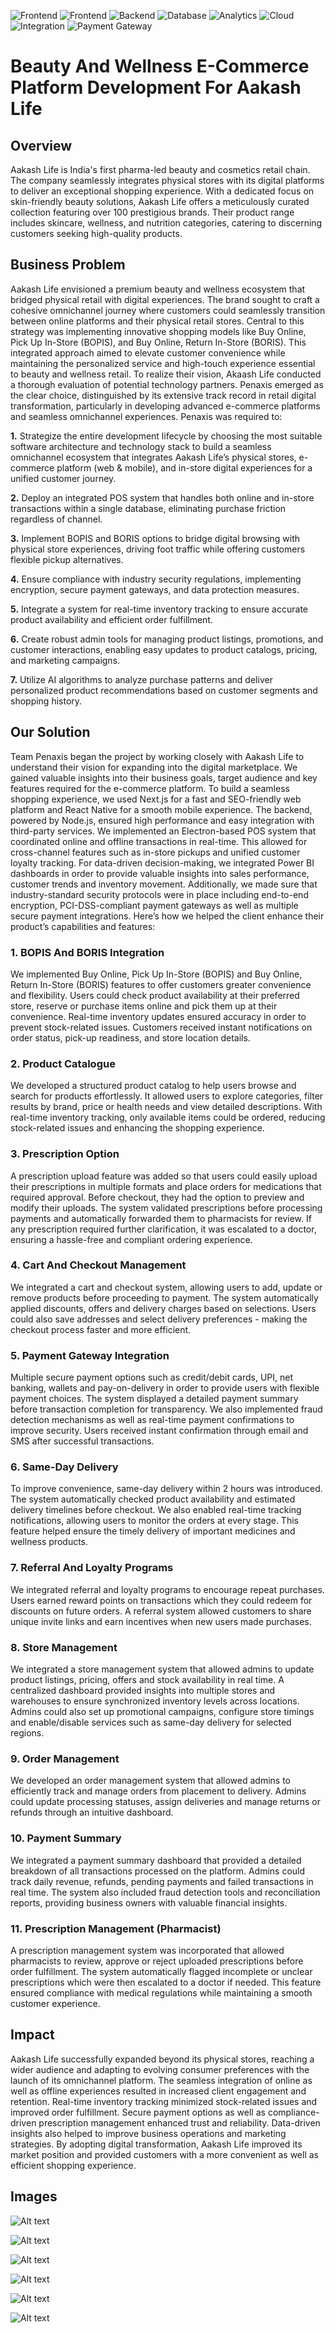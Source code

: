 ![Frontend](https://img.shields.io/badge/Frontend-Next.js-000000?logo=next.js)
![Frontend](https://img.shields.io/badge/Frontend-React%20Native-61DAFB?logo=react)
![Backend](https://img.shields.io/badge/Backend-Node.js-339933?logo=node.js)
![Database](https://img.shields.io/badge/Database-MongoDB-47A248?logo=mongodb)
![Analytics](https://img.shields.io/badge/Analytics-Power%20BI-F2C811?logo=powerbi)
![Cloud](https://img.shields.io/badge/Cloud-AWS-FF9900?logo=amazonaws)
![Integration](https://img.shields.io/badge/Integration-Twilio-F22F46?logo=twilio)
![Payment Gateway](https://img.shields.io/badge/Payment-Razorpay-0C3CFF?logo=razorpay)
# Beauty And Wellness E-Commerce Platform Development For Aakash Life
## Overview
Aakash Life is India's first pharma-led beauty and cosmetics retail chain. The company seamlessly integrates physical stores with its digital platforms to deliver an exceptional shopping experience. With a dedicated focus on skin-friendly beauty solutions, Aakash Life offers a meticulously curated collection featuring over 100 prestigious brands. Their product range includes skincare, wellness, and nutrition categories, catering to discerning customers seeking high-quality products.
## Business Problem
Aakash Life envisioned a premium beauty and wellness ecosystem that bridged physical retail with digital experiences. The brand sought to craft a cohesive omnichannel journey where customers could seamlessly transition between online platforms and their physical retail stores. Central to this strategy was implementing innovative shopping models like Buy Online, Pick Up In-Store (BOPIS), and Buy Online, Return In-Store (BORIS). This integrated approach aimed to elevate customer convenience while maintaining the personalized service and high-touch experience essential to beauty and wellness retail. To realize their vision, Akaash Life conducted a thorough evaluation of potential technology partners. Penaxis emerged as the clear choice, distinguished by its extensive track record in retail digital transformation, particularly in developing advanced e-commerce platforms and seamless omnichannel experiences. 
Penaxis was required to: 

**1.** Strategize the entire development lifecycle by choosing the most suitable software architecture and technology stack to build a seamless omnichannel ecosystem that integrates Aakash Life’s physical stores, e-commerce platform (web & mobile), and in-store digital experiences for a unified customer journey.

**2.** Deploy an integrated POS system that handles both online and in-store transactions within a single database, eliminating purchase friction regardless of channel.

**3.** Implement BOPIS and BORIS options to bridge digital browsing with physical store experiences, driving foot traffic while offering customers flexible pickup alternatives.

**4.** Ensure compliance with industry security regulations, implementing encryption, secure payment gateways, and data protection measures.

**5.** Integrate a system for real-time inventory tracking to ensure accurate product availability and efficient order fulfillment.

**6.** Create robust admin tools for managing product listings, promotions, and customer interactions, enabling easy updates to product catalogs, pricing, and marketing campaigns.

**7.** Utilize AI algorithms to analyze purchase patterns and deliver personalized product recommendations based on customer segments and shopping history.
## Our Solution
Team Penaxis began the project by working closely with Aakash Life to understand their vision for expanding into the digital marketplace. We gained valuable insights into their business goals, target audience and key features required for the e-commerce platform. 
To build a seamless shopping experience, we used Next.js for a fast and SEO-friendly web platform and React Native for a smooth mobile experience. The backend, powered by Node.js, ensured high performance and easy integration with third-party services. We implemented an Electron-based POS system that coordinated online and offline transactions in real-time. This allowed for cross-channel features such as in-store pickups and unified customer loyalty tracking. 
For data-driven decision-making, we integrated Power BI dashboards in order to provide valuable insights into sales performance, customer trends and inventory movement. Additionally, we made sure that industry-standard security protocols were in place including end-to-end encryption, PCI-DSS-compliant payment gateways as well as multiple secure payment integrations.
Here’s how we helped the client enhance their product’s capabilities and features:
### 1. BOPIS And BORIS Integration
We implemented Buy Online, Pick Up In-Store (BOPIS) and Buy Online, Return In-Store (BORIS) features to offer customers greater convenience and flexibility. Users could check product availability at their preferred store, reserve or purchase items online and pick them up at their convenience. Real-time inventory updates ensured accuracy in order to prevent stock-related issues. Customers received instant notifications on order status, pick-up readiness, and store location details.
### 2. Product Catalogue
We developed a structured product catalog to help users browse and search for products effortlessly. It allowed users to explore categories, filter results by brand, price or health needs and view detailed descriptions. With real-time inventory tracking, only available items could be ordered, reducing stock-related issues and enhancing the shopping experience.
### 3. Prescription Option
A prescription upload feature was added so that users could easily upload their prescriptions in multiple formats and place orders for medications that required approval. Before checkout, they had the option to preview and modify their uploads. The system validated prescriptions before processing payments and automatically forwarded them to pharmacists for review. If any prescription required further clarification, it was escalated to a doctor, ensuring a hassle-free and compliant ordering experience.
### 4. Cart And Checkout Management
We integrated a cart and checkout system, allowing users to add, update or remove products before proceeding to payment. The system automatically applied discounts, offers and delivery charges based on selections. Users could also save addresses and select delivery preferences - making the checkout process faster and more efficient.
### 5. Payment Gateway Integration
Multiple secure payment options such as credit/debit cards, UPI, net banking, wallets and pay-on-delivery in order to provide users with flexible payment choices. The system displayed a detailed payment summary before transaction completion for transparency. We also implemented fraud detection mechanisms as well as real-time payment confirmations to improve security. Users received instant confirmation through email and SMS after successful transactions.
### 6. Same-Day Delivery
To improve convenience, same-day delivery within 2 hours was introduced. The system automatically checked product availability and estimated delivery timelines before checkout. We also enabled real-time tracking notifications, allowing users to monitor the orders at every stage. This feature helped ensure the timely delivery of important medicines and wellness products.
### 7. Referral And Loyalty Programs
We integrated referral and loyalty programs to encourage repeat purchases. Users earned reward points on transactions which they could redeem for discounts on future orders. A referral system allowed customers to share unique invite links and earn incentives when new users made purchases.
### 8. Store Management
We integrated a store management system that allowed admins to update product listings, pricing, offers and stock availability in real time. A centralized dashboard provided insights into multiple stores and warehouses to ensure synchronized inventory levels across locations. Admins could also set up promotional campaigns, configure store timings and enable/disable services such as same-day delivery for selected regions.
### 9. Order Management
We developed an order management system that allowed admins to efficiently track and manage orders from placement to delivery. Admins could update processing statuses, assign deliveries and manage returns or refunds through an intuitive dashboard.
### 10. Payment Summary
We integrated a payment summary dashboard that provided a detailed breakdown of all transactions processed on the platform. Admins could track daily revenue, refunds, pending payments and failed transactions in real time. The system also included fraud detection tools and reconciliation reports, providing business owners with valuable financial insights.
### 11. Prescription Management (Pharmacist)
A prescription management system was incorporated that allowed pharmacists to review, approve or reject uploaded prescriptions before order fulfillment. The system automatically flagged incomplete or unclear prescriptions which were then escalated to a doctor if needed. This feature ensured compliance with medical regulations while maintaining a smooth customer experience.
## Impact
Aakash Life successfully expanded beyond its physical stores, reaching a wider audience and adapting to evolving consumer preferences with the launch of its omnichannel platform. The seamless integration of online as well as offline experiences resulted in increased client engagement and retention. Real-time inventory tracking minimized stock-related issues and improved order fulfillment. Secure payment options as well as compliance-driven prescription management enhanced trust and reliability. Data-driven insights also helped to improve business operations and marketing strategies. By adopting digital transformation, Aakash Life improved its market position and provided customers with a more convenient as well as efficient shopping experience.
## Images

![Alt text](https://f559d5a4.delivery.rocketcdn.me/wp-content/uploads/2025/03/25-1.png.webp)

![Alt text](https://f559d5a4.delivery.rocketcdn.me/wp-content/uploads/2025/03/27-1.png.webp)

![Alt text](https://f559d5a4.delivery.rocketcdn.me/wp-content/uploads/2025/03/28-1.png.webp)

![Alt text](https://f559d5a4.delivery.rocketcdn.me/wp-content/uploads/2025/03/31-1.png.webp)

![Alt text](https://f559d5a4.delivery.rocketcdn.me/wp-content/uploads/2025/03/30-1.png.webp)

![Alt text](https://f559d5a4.delivery.rocketcdn.me/wp-content/uploads/2025/03/32-1.png)
